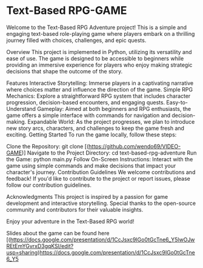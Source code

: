 # Text-Based RPG-GAME

Welcome to the Text-Based RPG Adventure project! This is a simple and engaging text-based role-playing game where players embark on a thrilling journey filled with choices, challenges, and epic quests.

Overview
This project is implemented in Python, utilizing its versatility and ease of use. The game is designed to be accessible to beginners while providing an immersive experience for players who enjoy making strategic decisions that shape the outcome of the story.

Features
Interactive Storytelling: Immerse players in a captivating narrative where choices matter and influence the direction of the game.
Simple RPG Mechanics: Explore a straightforward RPG system that includes character progression, decision-based encounters, and engaging quests.
Easy-to-Understand Gameplay: Aimed at both beginners and RPG enthusiasts, the game offers a simple interface with commands for navigation and decision-making.
Expandable World: As the project progresses, we plan to introduce new story arcs, characters, and challenges to keep the game fresh and exciting.
Getting Started
To run the game locally, follow these steps:

Clone the Repository: git clone [(https://github.com/wendo69/VIDEO-GAME)]
Navigate to the Project Directory: cd text-based-rpg-adventure
Run the Game: python main.py
Follow On-Screen Instructions: Interact with the game using simple commands and make decisions that impact your character's journey.
Contribution Guidelines
We welcome contributions and feedback! If you'd like to contribute to the project or report issues, please follow our contribution guidelines.

Acknowledgments
This project is inspired by a passion for game development and interactive storytelling. Special thanks to the open-source community and contributors for their valuable insights.

Enjoy your adventure in the Text-Based RPG world!

Slides about the game can be found here [(https://docs.google.com/presentation/d/1CcJsxc9IGo0tGcTne6_Y5lwOJwREtEmYGvrxD3gqKSI/edit?usp=sharing)https://docs.google.com/presentation/d/1CcJsxc9IGo0tGcTne6_Y5

